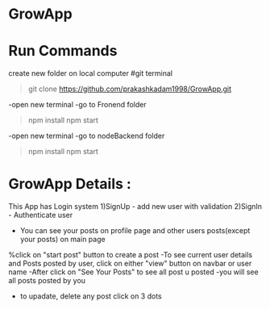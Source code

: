 # GrowApp
# Run Commands
create new folder on local computer
#git terminal 
> git clone https://github.com/prakashkadam1998/GrowApp.git

-open new terminal
-go to Fronend folder
> npm install 
>npm start

-open new terminal
-go to nodeBackend folder
> npm install 
>npm start


# GrowApp Details :
This App has Login system
1)SignUp - add new user with validation
2)SignIn - Authenticate user

* You can see your posts on profile page and other users posts(except your posts) on main page
  
%click on "start post" button to create a post 
-To see current user details and Posts posted by user, click on either "view" button on navbar or user name 
-After click on "See Your Posts" to see all post u posted
-you will see all posts posted by you
- to upadate, delete any post click on 3 dots

